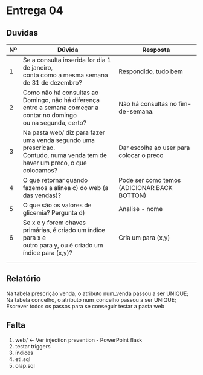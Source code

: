 # Entrega 04

## Duvidas

| Nº   | Dúvida                      | Resposta                                                     |
| ---- | --------------------------- | ------------------------------------------------------------ |
|  1   | Se a consulta inserida for dia 1 de janeiro, <br /> conta como a mesma semana de 31 de dezembro?     |     Respondido, tudo bem     |
|  2   | Como não há consultas ao Domingo, não há diferença <br /> entre a semana começar a contar no domingo <br /> ou na segunda, certo?    | Não há consultas no fim-de-semana. |
|  3   | Na pasta web/ diz para fazer uma venda segundo uma prescricao.<br/> Contudo, numa venda tem de haver um preco, o que colocamos?       | Dar escolha ao user para colocar o preco |
|  4   | O que retornar quando fazemos a alinea c) do web (a das vendas)?      | Pode ser como temos (ADICIONAR BACK BOTTON) |
|  5   | O que são os valores de glicemia? Pergunta d)        | Analise - nome |
|  6   | Se x e y forem chaves primárias, é criado um índice para x e <br/> outro para y, ou é criado um índice para (x,y)?       | Cria um para (x,y) |
|      |        |          |
|      |        |          |

## Relatório

Na tabela prescrição venda, o atributo num_venda passou a ser UNIQUE;
Na tabela concelho, o atributo num_concelho passou a ser UNIQUE;
Escrever todos os passos para se conseguir testar a pasta web


## Falta

1. web/ <- Ver injection prevention - PowerPoint flask
2. testar triggers
3. índices
4. etl.sql
5. olap.sql

